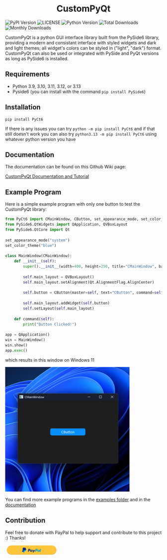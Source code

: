 <h1 align="center">CustomPyQt</h1>

![PyPI Version](https://img.shields.io/pypi/v/PyCt6)
![LICENSE](https://img.shields.io/pypi/l/PyCt6?color=blue)
![Python Version](https://img.shields.io/pypi/pyversions/PyCt6)
![Total Downloads](https://img.shields.io/pepy/dt/PyCt6)
![Monthly Downloads](https://img.shields.io/pypi/dm/PyCt6?label=monthly%20downloads)


CustomPyQt is a python GUI interface library built from the PySide6
library, providing a modern and consistant interface with styled widgets
and dark and light themes; all widget's colors can be styled in 
("light", "dark") format. CustomPyQt can also be used or integrated 
with PySide and PyQt versions as long as PySide6 is installed.

## Requirements
* Python 3.9, 3.10, 3.11, 3.12, or 3.13
* Pyside6 (you can install with the command ```pip install PySide6```)
    
## Installation
```
pip install PyCt6
```
If there is any issues you can try ```python -m pip install PyCt6``` and if that still doesn't work you can also try ```python3.13 -m pip install PyCt6``` using whatever python version you have

## Documentation
The documentation can be found on this Github Wiki page:

[CustomPyQt Documentation and Tutorial](https://github.com/Dliammc/CustomPyQt/wiki/CustomPyQt-Documentation-and-Tutorial)

## Example Program
Here is a simple example program with only one button to test the CustomPyQt library:

```python
from PyCt6 import CMainWindow, CButton, set_appearance_mode, set_color_theme
from PySide6.QtWidgets import QApplication, QVBoxLayout
from PySide6.QtCore import Qt

set_appearance_mode("system")
set_color_theme("blue")

class MainWindow(CMainWindow):
    def __init__(self):
        super().__init__(width=400, height=250, title="CMainWindow", background_color="rgb(30,30,30)")

        self.main_layout = QVBoxLayout()
        self.main_layout.setAlignment(Qt.AlignmentFlag.AlignCenter)

        self.button = CButton(master=self, text="CButton", command=self.command)

        self.main_layout.addWidget(self.button)
        self.setLayout(self.main_layout)

    def command(self):
        print("Button Clicked!")

app = QApplication()
win = MainWindow()
win.show()
app.exec()
```

which results in this window on Windows 11

<img src="documentation_images/simple_example_image.png" width="400"/>

You can find more example programs in the [examples folder](https://github.com/Dliammc/CustomPyQt/tree/main/examples) and in the [documentation](https://github.com/Dliammc/CustomPyQt/wiki/CustomPyQt-Documentation-and-Tutorial)

## Contribution

Feel free to donate with PayPal to help support and contribute to this project :) Thanks!

<a href="https://www.paypal.com/paypalme/DanielMcCraw135"><img src="documentation_images/PayPal Button.png" width=170 alt="Paypal donation button"></a>
